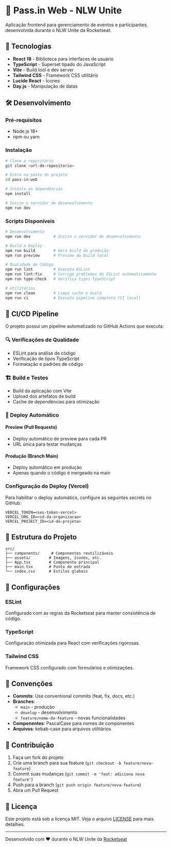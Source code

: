 # 🎫 Pass.in Web - NLW Unite

Aplicação frontend para gerenciamento de eventos e participantes, desenvolvida durante o NLW Unite da Rocketseat.

## 🚀 Tecnologias

- **React 18** - Biblioteca para interfaces de usuário
- **TypeScript** - Superset tipado do JavaScript
- **Vite** - Build tool e dev server
- **Tailwind CSS** - Framework CSS utilitário
- **Lucide React** - Ícones
- **Day.js** - Manipulação de datas

## 🛠️ Desenvolvimento

### Pré-requisitos

- Node.js 18+
- npm ou yarn

### Instalação

```bash
# Clone o repositório
git clone <url-do-repositorio>

# Entre na pasta do projeto
cd pass-in-web

# Instale as dependências
npm install

# Inicie o servidor de desenvolvimento
npm run dev
```

### Scripts Disponíveis

```bash
# Desenvolvimento
npm run dev          # Inicia o servidor de desenvolvimento

# Build e Deploy
npm run build        # Gera build de produção
npm run preview      # Preview do build local

# Qualidade de Código
npm run lint         # Executa ESLint
npm run lint:fix     # Corrige problemas do ESLint automaticamente
npm run type-check   # Verifica tipos TypeScript

# Utilitários
npm run clean        # Limpa cache e build
npm run ci           # Executa pipeline completo (CI local)
```

## 🔄 CI/CD Pipeline

O projeto possui um pipeline automatizado no GitHub Actions que executa:

### 🔍 Verificações de Qualidade

- ESLint para análise de código
- Verificação de tipos TypeScript
- Formatação e padrões de código

### 🏗️ Build e Testes

- Build da aplicação com Vite
- Upload dos artefatos de build
- Cache de dependências para otimização

### 🚀 Deploy Automático

#### Preview (Pull Requests)

- Deploy automático de preview para cada PR
- URL única para testar mudanças

#### Produção (Branch Main)

- Deploy automático em produção
- Apenas quando o código é mergeado na main

### Configuração do Deploy (Vercel)

Para habilitar o deploy automático, configure as seguintes secrets no GitHub:

```
VERCEL_TOKEN=<seu-token-vercel>
VERCEL_ORG_ID=<id-da-organizacao>
VERCEL_PROJECT_ID=<id-do-projeto>
```

## 📁 Estrutura do Projeto

```
src/
├── components/     # Componentes reutilizáveis
├── assets/        # Imagens, ícones, etc.
├── App.tsx        # Componente principal
├── main.tsx       # Ponto de entrada
└── index.css      # Estilos globais
```

## 🔧 Configurações

### ESLint

Configurado com as regras da Rocketseat para manter consistência de código.

### TypeScript

Configuração otimizada para React com verificações rigorosas.

### Tailwind CSS

Framework CSS configurado com formulários e otimizações.

## 📝 Convenções

- **Commits**: Use conventional commits (feat, fix, docs, etc.)
- **Branches**:
  - `main` - produção
  - `develop` - desenvolvimento
  - `feature/nome-da-feature` - novas funcionalidades
- **Componentes**: PascalCase para nomes de componentes
- **Arquivos**: kebab-case para arquivos utilitários

## 🤝 Contribuição

1. Faça um fork do projeto
2. Crie uma branch para sua feature (`git checkout -b feature/nova-feature`)
3. Commit suas mudanças (`git commit -m 'feat: adiciona nova feature'`)
4. Push para a branch (`git push origin feature/nova-feature`)
5. Abra um Pull Request

## 📄 Licença

Este projeto está sob a licença MIT. Veja o arquivo [LICENSE](LICENSE) para mais detalhes.

---

Desenvolvido com ❤️ durante o NLW Unite da [Rocketseat](https://rocketseat.com.br)

